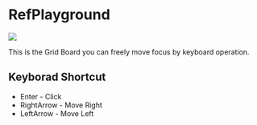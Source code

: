 # RefPlayground

<img src="https://user-images.githubusercontent.com/19145527/58679652-72c40b00-839f-11e9-9ffd-d5b6ec2a5afc.gif">

This is the Grid Board you can freely move focus by keyboard operation.

## Keyborad Shortcut

- Enter - Click
- RightArrow - Move Right
- LeftArrow - Move Left
